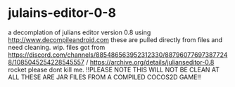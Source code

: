 # julains-editor-0-8
a decomplation of julians editor version 0.8 using http://www.decompileandroid.com these are pulled directly from files and need cleaning. wip. files got from https://discord.com/channels/885486563952312330/887960776973877248/1085045254228545557 / https://archive.org/details/julianseditor-0.8 rocket please dont kill me. !!PLEASE NOTE THIS WILL NOT BE CLEAN AT ALL THESE ARE JAR FILES FROM A COMPILED COCOS2D GAME!!

